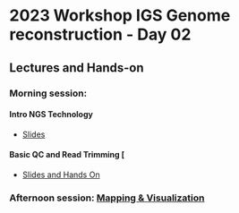 # 2023 Workshop IGS Genome reconstruction - Day 02

## Lectures and Hands-on 

### Morning session: 
#### Intro NGS Technology
* [Slides](https://docs.google.com/presentation/d/1BbtS4wJtUuch2fBSip_AH_nyT2bwuv_z3F_qeJTNqSY/edit#slide=id.p) 
#### Basic QC and Read Trimming [
* [Slides and Hands On](trimming.md)

### Afternoon session: [Mapping & Visualization](mapping.md) 
